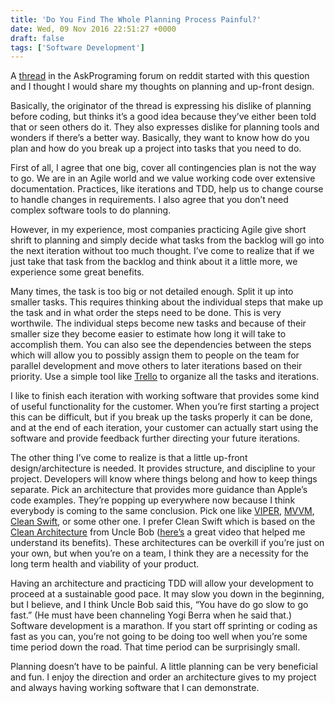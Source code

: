 ```yaml
---
title: 'Do You Find The Whole Planning Process Painful?'
date: Wed, 09 Nov 2016 22:51:27 +0000
draft: false
tags: ['Software Development']
---
```


A [thread](https://www.reddit.com/r/AskProgramming/comments/5bsrx1/do_you_find_the_whole_planning_process_painful/ "thread") in the AskPrograming forum on reddit started with this question and I thought I would share my thoughts on planning and up-front design. 

Basically, the originator of the thread is expressing his dislike of planning before coding, but thinks it’s a good idea because they’ve either been told that or seen others do it. They also expresses dislike for planning tools and wonders if there’s a better way. Basically, they want to know how do you plan and how do you break up a project into tasks that you need to do. 

First of all, I agree that one big, cover all contingencies plan is not the way to go. We are in an Agile world and we value working code over extensive documentation. Practices, like iterations and TDD, help us to change course to handle changes in requirements. I also agree that you don’t need complex software tools to do planning. 

However, in my experience, most companies practicing Agile give short shrift to planning and simply decide what tasks from the backlog will go into the next iteration without too much thought. I’ve come to realize that if we just take that task from the backlog and think about it a little more, we experience some great benefits. 

Many times, the task is too big or not detailed enough. Split it up into smaller tasks. This requires thinking about the individual steps that make up the task and in what order the steps need to be done. This is very worthwile. The individual steps become new tasks and because of their smaller size they become easier to estimate how long it will take to accomplish them. You can also see the dependencies between the steps which will allow you to possibly assign them to people on the team for parallel development and move others to later iterations based on their priority. Use a simple tool like [Trello](https://www.trello.com) to organize all the tasks and iterations. 

I like to finish each iteration with working software that provides some kind of useful functionality for the customer. When you’re first starting a project this can be difficult, but if you break up the tasks properly it can be done, and at the end of each iteration, your customer can actually start using the software and provide feedback further directing your future iterations. 

The other thing I’ve come to realize is that a little up-front design/architecture is needed. It provides structure, and discipline to your project. Developers will know where things belong and how to keep things separate. Pick an architecture that provides more guidance than Apple’s code examples. They’re popping up everywhere now because I think everybody is coming to the same conclusion. Pick one like [VIPER](https://www.objc.io/issues/13-architecture/viper/), [MVVM](https://www.objc.io/issues/13-architecture/mvvm/), [Clean Swift](https://www.clean-swift.com), or some other one. I prefer Clean Swift which is based on the [Clean Architecture](https://8thlight.com/blog/uncle-bob/2012/08/13/the-clean-architecture.html) from Uncle Bob ([here’s](https://www.youtube.com/watch?v=Nsjsiz2A9mg) a great video that helped me understand its benefits). These architectures can be overkill if you’re just on your own, but when you’re on a team, I think they are a necessity for the long term health and viability of your product. 

Having an architecture and practicing TDD will allow your development to proceed at a sustainable good pace. It may slow you down in the beginning, but I believe, and I think Uncle Bob said this, “You have do go slow to go fast.” (He must have been channeling Yogi Berra when he said that.) Software development is a marathon. If you start off sprinting or coding as fast as you can, you’re not going to be doing too well when you’re some time period down the road. That time period can be surprisingly small. 

Planning doesn’t have to be painful. A little planning can be very beneficial and fun. I enjoy the direction and order an architecture gives to my project and always having working software that I can demonstrate.
